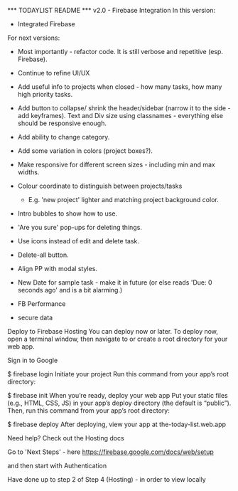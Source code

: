 *** TODAYLIST README ***
v2.0 - Firebase Integration
In this version:
- Integrated Firebase


For next versions:
- Most importantly - refactor code. It is still verbose and repetitive (esp. Firebase).
- Continue to refine UI/UX
- Add useful info to projects when closed - how many tasks, how many high priority tasks.
- Add button to collapse/ shrink the header/sidebar (narrow it to the side - add keyframes). Text and Div size using classnames - everything else should be responsive enough.
- Add ability to change category.
- Add some variation in colors (project boxes?).
- Make responsive for different screen sizes - including min and max widths.
- Colour coordinate to distinguish between projects/tasks
    - E.g. 'new project' lighter and matching project background color.
- Intro bubbles to show how to use.
- 'Are you sure' pop-ups for deleting things.
- Use icons instead of edit and delete task.
- Delete-all button.
- Align PP with modal styles.
- New Date for sample task - make it in future (or else reads 'Due: 0 seconds ago' and is a bit alarming.)
- FB Performance


- secure data

Deploy to Firebase Hosting
You can deploy now or later. To deploy now, open a terminal window, then navigate to or create a root directory for your web app.

Sign in to Google

$ firebase login
Initiate your project
Run this command from your app’s root directory:


$ firebase init
When you’re ready, deploy your web app
Put your static files (e.g., HTML, CSS, JS) in your app’s deploy directory (the default is “public”). Then, run this command from your app’s root directory:


$ firebase deploy
After deploying, view your app at the-today-list.web.app

Need help? Check out the Hosting docs


Go to 'Next Steps' - here
https://firebase.google.com/docs/web/setup

and then start with Authentication


Have done up to step 2 of Step 4 (Hosting) - in order to view locally
